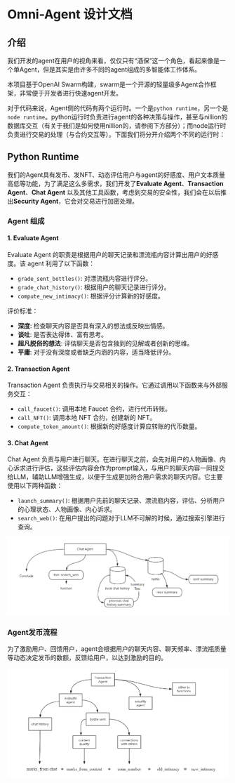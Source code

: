 # Omni-Agent 设计文档

## 介绍

我们开发的agent在用户的视角来看，仅仅只有“酒保”这一个角色，看起来像是一个单Agent，但是其实是由许多不同的agent组成的多智能体工作体系。

本项目基于OpenAI Swarm构建，swarm是一个开源的轻量级多Agent合作框架，非常便于开发者进行快速agent开发。

对于代码来说，Agent侧的代码有两个运行时。一个是`python runtime`，另一个是`node runtime`。python运行时负责进行agent的各种决策与操作，甚至与nillion的数据库交互（有关于我们是如何使用nillion的，请参阅下方部分）；而node运行时负责进行交易的处理（与合约交互等）。下面我们将分开介绍两个不同的运行时：

## Python Runtime

我们的Agent具有发币、发NFT、动态评估用户与agent的好感度、用户文本质量高低等功能，为了满足这么多需求，我们开发了**Evaluate Agent**、**Transaction Agent**、**Chat Agent** 以及其他工具函数，考虑到交易的安全性，我们会在以后推出**Security Agent**，它会对交易进行加密处理。

### Agent 组成

#### 1. **Evaluate Agent**
Evaluate Agent 的职责是根据用户的聊天记录和漂流瓶内容计算出用户的好感度。该 agent 利用了以下函数：

- `grade_sent_bottles()`: 对漂流瓶内容进行评分。
- `grade_chat_history()`: 根据用户的聊天记录进行评分。
- `compute_new_intimacy()`: 根据评分计算新的好感度。

评价标准：

- **深度**: 检查聊天内容是否具有深入的想法或反映出情感。
- **谈吐**: 是否表达得体、富有思考。
- **超凡脱俗的想法**: 评估聊天是否包含独到的见解或者创新的思维。
- **平庸**: 对于没有深度或者缺乏内涵的内容，适当降低评分。

#### 2. **Transaction Agent**
Transaction Agent 负责执行与交易相关的操作。它通过调用以下函数来与外部服务交互：

- `call_faucet()`: 调用本地 Faucet 合约，进行代币转账。
- `call_NFT()`: 调用本地 NFT 合约，创建新的 NFT。
- `compute_token_amount()`: 根据新的好感度计算应转账的代币数量。

#### 3. **Chat Agent**
Chat Agent 负责与用户进行聊天。在进行聊天之前，会先对用户的人物画像、内心诉求进行评估，这些评估内容会作为prompt输入，与用户的聊天内容一同提交给LLM，辅助LLM增强生成，以便于生成更加符合用户需求的聊天内容。它主要使用以下两种函数：

- `launch_summary()`: 根据用户先前的聊天记录、漂流瓶内容，评估、分析用户的心理状态、人物画像、内心诉求。
- `search_web()`: 在用户提出的问题对于LLM不可解的时候，通过搜索引擎进行查询。

![chat agent](./chat_agent.png)

### Agent发币流程
为了激励用户、回馈用户，agent会根据用户的聊天内容、聊天频率、漂流瓶质量等动态决定发币的数额，反馈给用户，以达到激励的目的。

![tx agent](./tx_agent.png)